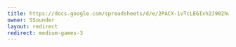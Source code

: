```yaml
---
title: https://docs.google.com/spreadsheets/d/e/2PACX-1vTcLEGIxh2J902hwg5JxOGDVXBnq056F6h9iXVX_YfOdbv1OeCY-lsGs8e_dFtUfntvnSbOIwryO670/pubhtml?gid=268823414
owner: SSounder
layout: redirect
redirect: medium-games-3
---
```

